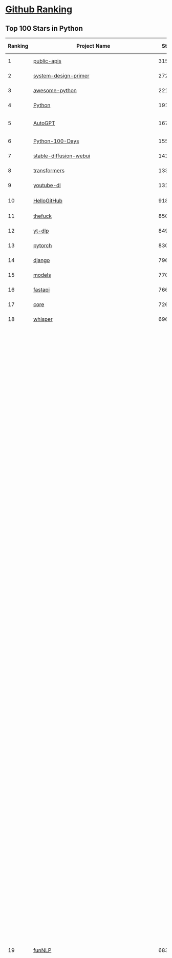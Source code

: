 [Github Ranking](../README.md)
==========

## Top 100 Stars in Python

| Ranking | Project Name | Stars | Forks | Language | Open Issues | Description | Last Commit |
| ------- | ------------ | ----- | ----- | -------- | ----------- | ----------- | ----------- |
| 1 | [public-apis](https://github.com/public-apis/public-apis) | 315555 | 33638 | Python | 29 | A collective list of free APIs | 2024-09-25T13:37:57Z |
| 2 | [system-design-primer](https://github.com/donnemartin/system-design-primer) | 272745 | 45975 | Python | 235 | Learn how to design large-scale systems. Prep for the system design interview.  Includes Anki flashcards. | 2024-08-07T10:09:11Z |
| 3 | [awesome-python](https://github.com/vinta/awesome-python) | 221795 | 24865 | Python | 0 | An opinionated list of awesome Python frameworks, libraries, software and resources. | 2024-08-11T17:10:18Z |
| 4 | [Python](https://github.com/TheAlgorithms/Python) | 191619 | 45287 | Python | 47 | All Algorithms implemented in Python | 2024-10-14T20:42:37Z |
| 5 | [AutoGPT](https://github.com/Significant-Gravitas/AutoGPT) | 167567 | 44266 | Python | 133 | AutoGPT is the vision of accessible AI for everyone, to use and to build on. Our mission is to provide the tools, so that you can focus on what matters. | 2024-10-17T01:13:43Z |
| 6 | [Python-100-Days](https://github.com/jackfrued/Python-100-Days) | 155708 | 52154 | Python | 534 | Python - 100天从新手到大师 | 2024-08-15T10:52:27Z |
| 7 | [stable-diffusion-webui](https://github.com/AUTOMATIC1111/stable-diffusion-webui) | 141268 | 26704 | Python | 2252 | Stable Diffusion web UI | 2024-10-17T01:12:37Z |
| 8 | [transformers](https://github.com/huggingface/transformers) | 133485 | 26662 | Python | 1013 | 🤗 Transformers: State-of-the-art Machine Learning for Pytorch, TensorFlow, and JAX. | 2024-10-17T03:02:57Z |
| 9 | [youtube-dl](https://github.com/ytdl-org/youtube-dl) | 131870 | 9998 | Python | 3703 | Command-line program to download videos from YouTube.com and other video sites | 2024-10-15T20:11:28Z |
| 10 | [HelloGitHub](https://github.com/521xueweihan/HelloGitHub) | 91891 | 9610 | Python | 151 | :octocat: 分享 GitHub 上有趣、入门级的开源项目。Share interesting, entry-level open source projects on GitHub. | 2024-09-28T06:51:48Z |
| 11 | [thefuck](https://github.com/nvbn/thefuck) | 85092 | 3432 | Python | 264 | Magnificent app which corrects your previous console command. | 2024-07-19T14:56:13Z |
| 12 | [yt-dlp](https://github.com/yt-dlp/yt-dlp) | 84982 | 6626 | Python | 1422 | A feature-rich command-line audio/video downloader | 2024-10-16T03:53:53Z |
| 13 | [pytorch](https://github.com/pytorch/pytorch) | 83000 | 22380 | Python | 13999 | Tensors and Dynamic neural networks in Python with strong GPU acceleration | 2024-10-17T03:00:46Z |
| 14 | [django](https://github.com/django/django) | 79669 | 31696 | Python | 0 | The Web framework for perfectionists with deadlines. | 2024-10-17T01:19:17Z |
| 15 | [models](https://github.com/tensorflow/models) | 77010 | 45779 | Python | 1066 | Models and examples built with TensorFlow | 2024-10-15T06:59:30Z |
| 16 | [fastapi](https://github.com/fastapi/fastapi) | 76605 | 6485 | Python | 48 | FastAPI framework, high performance, easy to learn, fast to code, ready for production | 2024-10-16T07:45:08Z |
| 17 | [core](https://github.com/home-assistant/core) | 72612 | 30372 | Python | 2376 | :house_with_garden: Open source home automation that puts local control and privacy first. | 2024-10-17T02:15:18Z |
| 18 | [whisper](https://github.com/openai/whisper) | 69697 | 8210 | Python | 0 | Robust Speech Recognition via Large-Scale Weak Supervision | 2024-09-30T18:21:19Z |
| 19 | [funNLP](https://github.com/fighting41love/funNLP) | 68381 | 14460 | Python | 25 | 中英文敏感词、语言检测、中外手机/电话归属地/运营商查询、名字推断性别、手机号抽取、身份证抽取、邮箱抽取、中日文人名库、中文缩写库、拆字词典、词汇情感值、停用词、反动词表、暴恐词表、繁简体转换、英文模拟中文发音、汪峰歌词生成器、职业名称词库、同义词库、反义词库、否定词库、汽车品牌词库、汽车零件词库、连续英文切割、各种中文词向量、公司名字大全、古诗词库、IT词库、财经词库、成语词库、地名词库、历史名人词库、诗词词库、医学词库、饮食词库、法律词库、汽车词库、动物词库、中文聊天语料、中文谣言数据、百度中文问答数据集、句子相似度匹配算法集合、bert资源、文本生成&摘要相关工具、cocoNLP信息抽取工具、国内电话号码正则匹配、清华大学XLORE:中英文跨语言百科知识图谱、清华大学人工智能技术系列报告、自然语言生成、NLU太难了系列、自动对联数据及机器人、用户名黑名单列表、罪名法务名词及分类模型、微信公众号语料、cs224n深度学习自然语言处理课程、中文手写汉字识别、中文自然语言处理 语料/数据集、变量命名神器、分词语料库+代码、任务型对话英文数据集、ASR 语音数据集 + 基于深度学习的中文语音识别系统、笑声检测器、Microsoft多语言数字/单位/如日期时间识别包、中华新华字典数据库及api(包括常用歇后语、成语、词语和汉字)、文档图谱自动生成、SpaCy 中文模型、Common Voice语音识别数据集新版、神经网络关系抽取、基于bert的命名实体识别、关键词(Keyphrase)抽取包pke、基于医疗领域知识图谱的问答系统、基于依存句法与语义角色标注的事件三元组抽取、依存句法分析4万句高质量标注数据、cnocr：用来做中文OCR的Python3包、中文人物关系知识图谱项目、中文nlp竞赛项目及代码汇总、中文字符数据、speech-aligner: 从“人声语音”及其“语言文本”产生音素级别时间对齐标注的工具、AmpliGraph: 知识图谱表示学习(Python)库：知识图谱概念链接预测、Scattertext 文本可视化(python)、语言/知识表示工具：BERT & ERNIE、中文对比英文自然语言处理NLP的区别综述、Synonyms中文近义词工具包、HarvestText领域自适应文本挖掘工具（新词发现-情感分析-实体链接等）、word2word：(Python)方便易用的多语言词-词对集：62种语言/3,564个多语言对、语音识别语料生成工具：从具有音频/字幕的在线视频创建自动语音识别(ASR)语料库、构建医疗实体识别的模型（包含词典和语料标注）、单文档非监督的关键词抽取、Kashgari中使用gpt-2语言模型、开源的金融投资数据提取工具、文本自动摘要库TextTeaser: 仅支持英文、人民日报语料处理工具集、一些关于自然语言的基本模型、基于14W歌曲知识库的问答尝试--功能包括歌词接龙and已知歌词找歌曲以及歌曲歌手歌词三角关系的问答、基于Siamese bilstm模型的相似句子判定模型并提供训练数据集和测试数据集、用Transformer编解码模型实现的根据Hacker News文章标题自动生成评论、用BERT进行序列标记和文本分类的模板代码、LitBank：NLP数据集——支持自然语言处理和计算人文学科任务的100部带标记英文小说语料、百度开源的基准信息抽取系统、虚假新闻数据集、Facebook: LAMA语言模型分析，提供Transformer-XL/BERT/ELMo/GPT预训练语言模型的统一访问接口、CommonsenseQA：面向常识的英文QA挑战、中文知识图谱资料、数据及工具、各大公司内部里大牛分享的技术文档 PDF 或者 PPT、自然语言生成SQL语句（英文）、中文NLP数据增强（EDA）工具、英文NLP数据增强工具 、基于医药知识图谱的智能问答系统、京东商品知识图谱、基于mongodb存储的军事领域知识图谱问答项目、基于远监督的中文关系抽取、语音情感分析、中文ULMFiT-情感分析-文本分类-语料及模型、一个拍照做题程序、世界各国大规模人名库、一个利用有趣中文语料库 qingyun 训练出来的中文聊天机器人、中文聊天机器人seqGAN、省市区镇行政区划数据带拼音标注、教育行业新闻语料库包含自动文摘功能、开放了对话机器人-知识图谱-语义理解-自然语言处理工具及数据、中文知识图谱：基于百度百科中文页面-抽取三元组信息-构建中文知识图谱、masr: 中文语音识别-提供预训练模型-高识别率、Python音频数据增广库、中文全词覆盖BERT及两份阅读理解数据、ConvLab：开源多域端到端对话系统平台、中文自然语言处理数据集、基于最新版本rasa搭建的对话系统、基于TensorFlow和BERT的管道式实体及关系抽取、一个小型的证券知识图谱/知识库、复盘所有NLP比赛的TOP方案、OpenCLaP：多领域开源中文预训练语言模型仓库、UER：基于不同语料+编码器+目标任务的中文预训练模型仓库、中文自然语言处理向量合集、基于金融-司法领域(兼有闲聊性质)的聊天机器人、g2pC：基于上下文的汉语读音自动标记模块、Zincbase 知识图谱构建工具包、诗歌质量评价/细粒度情感诗歌语料库、快速转化「中文数字」和「阿拉伯数字」、百度知道问答语料库、基于知识图谱的问答系统、jieba_fast 加速版的jieba、正则表达式教程、中文阅读理解数据集、基于BERT等最新语言模型的抽取式摘要提取、Python利用深度学习进行文本摘要的综合指南、知识图谱深度学习相关资料整理、维基大规模平行文本语料、StanfordNLP 0.2.0：纯Python版自然语言处理包、NeuralNLP-NeuralClassifier：腾讯开源深度学习文本分类工具、端到端的封闭域对话系统、中文命名实体识别：NeuroNER vs. BertNER、新闻事件线索抽取、2019年百度的三元组抽取比赛：“科学空间队”源码、基于依存句法的开放域文本知识三元组抽取和知识库构建、中文的GPT2训练代码、ML-NLP - 机器学习(Machine Learning)NLP面试中常考到的知识点和代码实现、nlp4han:中文自然语言处理工具集(断句/分词/词性标注/组块/句法分析/语义分析/NER/N元语法/HMM/代词消解/情感分析/拼写检查、XLM：Facebook的跨语言预训练语言模型、用基于BERT的微调和特征提取方法来进行知识图谱百度百科人物词条属性抽取、中文自然语言处理相关的开放任务-数据集-当前最佳结果、CoupletAI - 基于CNN+Bi-LSTM+Attention 的自动对对联系统、抽象知识图谱、MiningZhiDaoQACorpus - 580万百度知道问答数据挖掘项目、brat rapid annotation tool: 序列标注工具、大规模中文知识图谱数据：1.4亿实体、数据增强在机器翻译及其他nlp任务中的应用及效果、allennlp阅读理解:支持多种数据和模型、PDF表格数据提取工具 、 Graphbrain：AI开源软件库和科研工具，目的是促进自动意义提取和文本理解以及知识的探索和推断、简历自动筛选系统、基于命名实体识别的简历自动摘要、中文语言理解测评基准，包括代表性的数据集&基准模型&语料库&排行榜、树洞 OCR 文字识别 、从包含表格的扫描图片中识别表格和文字、语声迁移、Python口语自然语言处理工具集(英文)、 similarity：相似度计算工具包，java编写、海量中文预训练ALBERT模型 、Transformers 2.0 、基于大规模音频数据集Audioset的音频增强 、Poplar：网页版自然语言标注工具、图片文字去除，可用于漫画翻译 、186种语言的数字叫法库、Amazon发布基于知识的人-人开放领域对话数据集 、中文文本纠错模块代码、繁简体转换 、 Python实现的多种文本可读性评价指标、类似于人名/地名/组织机构名的命名体识别数据集 、东南大学《知识图谱》研究生课程(资料)、. 英文拼写检查库 、 wwsearch是企业微信后台自研的全文检索引擎、CHAMELEON：深度学习新闻推荐系统元架构 、 8篇论文梳理BERT相关模型进展与反思、DocSearch：免费文档搜索引擎、 LIDA：轻量交互式对话标注工具 、aili - the fastest in-memory index in the East 东半球最快并发索引 、知识图谱车音工作项目、自然语言生成资源大全 、中日韩分词库mecab的Python接口库、中文文本摘要/关键词提取、汉字字符特征提取器 (featurizer)，提取汉字的特征（发音特征、字形特征）用做深度学习的特征、中文生成任务基准测评 、中文缩写数据集、中文任务基准测评 - 代表性的数据集-基准(预训练)模型-语料库-baseline-工具包-排行榜、PySS3：面向可解释AI的SS3文本分类器机器可视化工具 、中文NLP数据集列表、COPE - 格律诗编辑程序、doccano：基于网页的开源协同多语言文本标注工具 、PreNLP：自然语言预处理库、简单的简历解析器，用来从简历中提取关键信息、用于中文闲聊的GPT2模型：GPT2-chitchat、基于检索聊天机器人多轮响应选择相关资源列表(Leaderboards、Datasets、Papers)、(Colab)抽象文本摘要实现集锦(教程 、词语拼音数据、高效模糊搜索工具、NLP数据增广资源集、微软对话机器人框架 、 GitHub Typo Corpus：大规模GitHub多语言拼写错误/语法错误数据集、TextCluster：短文本聚类预处理模块 Short text cluster、面向语音识别的中文文本规范化、BLINK：最先进的实体链接库、BertPunc：基于BERT的最先进标点修复模型、Tokenizer：快速、可定制的文本词条化库、中文语言理解测评基准，包括代表性的数据集、基准(预训练)模型、语料库、排行榜、spaCy 医学文本挖掘与信息提取 、 NLP任务示例项目代码集、 python拼写检查库、chatbot-list - 行业内关于智能客服、聊天机器人的应用和架构、算法分享和介绍、语音质量评价指标(MOSNet, BSSEval, STOI, PESQ, SRMR)、 用138GB语料训练的法文RoBERTa预训练语言模型 、BERT-NER-Pytorch：三种不同模式的BERT中文NER实验、无道词典 - 有道词典的命令行版本，支持英汉互查和在线查询、2019年NLP亮点回顾、 Chinese medical dialogue data 中文医疗对话数据集 、最好的汉字数字(中文数字)-阿拉伯数字转换工具、 基于百科知识库的中文词语多词义/义项获取与特定句子词语语义消歧、awesome-nlp-sentiment-analysis - 情感分析、情绪原因识别、评价对象和评价词抽取、LineFlow：面向所有深度学习框架的NLP数据高效加载器、中文医学NLP公开资源整理 、MedQuAD：(英文)医学问答数据集、将自然语言数字串解析转换为整数和浮点数、Transfer Learning in Natural Language Processing (NLP) 、面向语音识别的中文/英文发音辞典、Tokenizers：注重性能与多功能性的最先进分词器、CLUENER 细粒度命名实体识别 Fine Grained Named Entity Recognition、 基于BERT的中文命名实体识别、中文谣言数据库、NLP数据集/基准任务大列表、nlp相关的一些论文及代码, 包括主题模型、词向量(Word Embedding)、命名实体识别(NER)、文本分类(Text Classificatin)、文本生成(Text Generation)、文本相似性(Text Similarity)计算等，涉及到各种与nlp相关的算法，基于keras和tensorflow 、Python文本挖掘/NLP实战示例、 Blackstone：面向非结构化法律文本的spaCy pipeline和NLP模型通过同义词替换实现文本“变脸” 、中文 预训练 ELECTREA 模型: 基于对抗学习 pretrain Chinese Model 、albert-chinese-ner - 用预训练语言模型ALBERT做中文NER 、基于GPT2的特定主题文本生成/文本增广、开源预训练语言模型合集、多语言句向量包、编码、标记和实现：一种可控高效的文本生成方法、 英文脏话大列表 、attnvis：GPT2、BERT等transformer语言模型注意力交互可视化、CoVoST：Facebook发布的多语种语音-文本翻译语料库，包括11种语言(法语、德语、荷兰语、俄语、西班牙语、意大利语、土耳其语、波斯语、瑞典语、蒙古语和中文)的语音、文字转录及英文译文、Jiagu自然语言处理工具 - 以BiLSTM等模型为基础，提供知识图谱关系抽取 中文分词 词性标注 命名实体识别 情感分析 新词发现 关键词 文本摘要 文本聚类等功能、用unet实现对文档表格的自动检测，表格重建、NLP事件提取文献资源列表 、 金融领域自然语言处理研究资源大列表、CLUEDatasetSearch - 中英文NLP数据集：搜索所有中文NLP数据集，附常用英文NLP数据集 、medical_NER - 中文医学知识图谱命名实体识别 、(哈佛)讲因果推理的免费书、知识图谱相关学习资料/数据集/工具资源大列表、Forte：灵活强大的自然语言处理pipeline工具集 、Python字符串相似性算法库、PyLaia：面向手写文档分析的深度学习工具包、TextFooler：针对文本分类/推理的对抗文本生成模块、Haystack：灵活、强大的可扩展问答(QA)框架、中文关键短语抽取工具 | 2024-05-10T07:38:24Z |
| 20 | [manim](https://github.com/3b1b/manim) | 67997 | 6073 | Python | 414 | Animation engine for explanatory math videos | 2024-10-16T15:18:44Z |
| 21 | [flask](https://github.com/pallets/flask) | 67848 | 16200 | Python | 6 | The Python micro framework for building web applications. | 2024-09-01T16:04:17Z |
| 22 | [devops-exercises](https://github.com/bregman-arie/devops-exercises) | 66301 | 14803 | Python | 29 | Linux, Jenkins, AWS, SRE, Prometheus, Docker, Python, Ansible, Git, Kubernetes, Terraform, OpenStack, SQL, NoSQL, Azure, GCP, DNS, Elastic, Network, Virtualization. DevOps Interview Questions | 2024-08-31T08:15:03Z |
| 23 | [awesome-machine-learning](https://github.com/josephmisiti/awesome-machine-learning) | 65697 | 14610 | Python | 2 | A curated list of awesome Machine Learning frameworks, libraries and software. | 2024-08-07T17:16:24Z |
| 24 | [gpt_academic](https://github.com/binary-husky/gpt_academic) | 64843 | 8012 | Python | 346 | 为GPT/GLM等LLM大语言模型提供实用化交互接口，特别优化论文阅读/润色/写作体验，模块化设计，支持自定义快捷按钮&函数插件，支持Python和C++等项目剖析&自译解功能，PDF/LaTex论文翻译&总结功能，支持并行问询多种LLM模型，支持chatglm3等本地模型。接入通义千问, deepseekcoder, 讯飞星火, 文心一言, llama2, rwkv, claude2, moss等。 | 2024-10-16T15:22:33Z |
| 25 | [cpython](https://github.com/python/cpython) | 63028 | 30180 | Python | 7094 | The Python programming language | 2024-10-16T22:50:46Z |
| 26 | [d2l-zh](https://github.com/d2l-ai/d2l-zh) | 62715 | 10958 | Python | 0 | 《动手学深度学习》：面向中文读者、能运行、可讨论。中英文版被70多个国家的500多所大学用于教学。 | 2024-07-30T09:32:19Z |
| 27 | [ansible](https://github.com/ansible/ansible) | 62638 | 23865 | Python | 521 | Ansible is a radically simple IT automation platform that makes your applications and systems easier to deploy and maintain. Automate everything from code deployment to network configuration to cloud management, in a language that approaches plain English, using SSH, with no agents to install on remote systems. https://docs.ansible.com. | 2024-10-16T19:39:16Z |
| 28 | [keras](https://github.com/keras-team/keras) | 61879 | 19445 | Python | 240 | Deep Learning for humans | 2024-10-16T23:38:53Z |
| 29 | [PayloadsAllTheThings](https://github.com/swisskyrepo/PayloadsAllTheThings) | 60741 | 14579 | Python | 0 | A list of useful payloads and bypass for Web Application Security and Pentest/CTF | 2024-10-03T12:40:45Z |
| 30 | [gpt4free](https://github.com/xtekky/gpt4free) | 60354 | 13253 | Python | 16 | The official gpt4free repository \| various collection of powerful language models | 2024-10-15T09:53:34Z |
| 31 | [scikit-learn](https://github.com/scikit-learn/scikit-learn) | 59779 | 25335 | Python | 1549 | scikit-learn: machine learning in Python | 2024-10-16T20:51:38Z |
| 32 | [sherlock](https://github.com/sherlock-project/sherlock) | 59604 | 6853 | Python | 102 | Hunt down social media accounts by username across social networks | 2024-08-30T05:21:09Z |
| 33 | [screenshot-to-code](https://github.com/abi/screenshot-to-code) | 56615 | 6985 | Python | 59 | Drop in a screenshot and convert it to clean code (HTML/Tailwind/React/Vue) | 2024-10-16T22:01:46Z |
| 34 | [llama](https://github.com/meta-llama/llama) | 56034 | 9522 | Python | 335 | Inference code for Llama models | 2024-08-18T07:07:28Z |
| 35 | [localstack](https://github.com/localstack/localstack) | 55909 | 3978 | Python | 292 | 💻 A fully functional local AWS cloud stack. Develop and test your cloud & Serverless apps offline | 2024-10-17T01:35:31Z |
| 36 | [annotated_deep_learning_paper_implementations](https://github.com/labmlai/annotated_deep_learning_paper_implementations) | 55037 | 5675 | Python | 28 | 🧑‍🏫 60+ Implementations/tutorials of deep learning papers with side-by-side notes 📝; including transformers (original, xl, switch, feedback, vit, ...), optimizers (adam, adabelief, sophia, ...), gans(cyclegan, stylegan2, ...), 🎮 reinforcement learning (ppo, dqn), capsnet, distillation, ... 🧠 | 2024-08-24T09:18:59Z |
| 37 | [private-gpt](https://github.com/zylon-ai/private-gpt) | 53921 | 7247 | Python | 219 | Interact with your documents using the power of GPT, 100% privately, no data leaks | 2024-09-26T14:30:31Z |
| 38 | [ComfyUI](https://github.com/comfyanonymous/ComfyUI) | 53356 | 5652 | Python | 1692 | The most powerful and modular diffusion model GUI, api and backend with a graph/nodes interface. | 2024-10-16T18:58:34Z |
| 39 | [face_recognition](https://github.com/ageitgey/face_recognition) | 53142 | 13464 | Python | 755 | The world's simplest facial recognition api for Python and the command line | 2024-08-21T06:22:36Z |
| 40 | [scrapy](https://github.com/scrapy/scrapy) | 52783 | 10515 | Python | 443 | Scrapy, a fast high-level web crawling & scraping framework for Python. | 2024-10-16T16:38:43Z |
| 41 | [open-interpreter](https://github.com/OpenInterpreter/open-interpreter) | 52606 | 4647 | Python | 194 | A natural language interface for computers | 2024-10-15T18:39:24Z |
| 42 | [Real-Time-Voice-Cloning](https://github.com/CorentinJ/Real-Time-Voice-Cloning) | 52435 | 8769 | Python | 192 | Clone a voice in 5 seconds to generate arbitrary speech in real-time | 2024-08-14T19:54:03Z |
| 43 | [gpt-engineer](https://github.com/gpt-engineer-org/gpt-engineer) | 52179 | 6799 | Python | 13 | Platform to experiment with the AI Software Engineer. Terminal based. NOTE: Very different from https://gptengineer.app | 2024-09-12T13:16:33Z |
| 44 | [faceswap](https://github.com/deepfakes/faceswap) | 52133 | 13195 | Python | 23 | Deepfakes Software For All | 2024-08-17T00:29:36Z |
| 45 | [requests](https://github.com/psf/requests) | 52086 | 9309 | Python | 179 | A simple, yet elegant, HTTP library. | 2024-09-30T17:32:23Z |
| 46 | [you-get](https://github.com/soimort/you-get) | 50355 | 9426 | Python | 0 | :arrow_double_down: Dumb downloader that scrapes the web | 2024-08-19T20:29:59Z |
| 47 | [yolov5](https://github.com/ultralytics/yolov5) | 50257 | 16227 | Python | 127 | YOLOv5 🚀 in PyTorch > ONNX > CoreML > TFLite | 2024-10-15T16:22:02Z |
| 48 | [hackingtool](https://github.com/Z4nzu/hackingtool) | 50174 | 5395 | Python | 38 | ALL IN ONE Hacking Tool For Hackers | 2024-07-31T13:30:04Z |
| 49 | [openpilot](https://github.com/commaai/openpilot) | 49698 | 9038 | Python | 132 | openpilot is an operating system for robotics. Currently, it upgrades the driver assistance system in 275+ supported cars. | 2024-10-17T02:29:16Z |
| 50 | [grok-1](https://github.com/xai-org/grok-1) | 49485 | 8326 | Python | 72 | Grok open release | 2024-08-30T04:17:25Z |
| 51 | [rich](https://github.com/Textualize/rich) | 49211 | 1714 | Python | 166 | Rich is a Python library for rich text and beautiful formatting in the terminal. | 2024-10-14T13:07:46Z |
| 52 | [professional-programming](https://github.com/charlax/professional-programming) | 46592 | 3713 | Python | 4 | A collection of learning resources for curious software engineers | 2024-10-14T01:50:56Z |
| 53 | [big-list-of-naughty-strings](https://github.com/minimaxir/big-list-of-naughty-strings) | 46174 | 2129 | Python | 67 | The Big List of Naughty Strings is a list of strings which have a high probability of causing issues when used as user-input data. | 2024-04-18T03:26:59Z |
| 54 | [MetaGPT](https://github.com/geekan/MetaGPT) | 44322 | 5271 | Python | 53 | 🌟 The Multi-Agent Framework: First AI Software Company, Towards Natural Language Programming | 2024-10-15T11:40:20Z |
| 55 | [pandas](https://github.com/pandas-dev/pandas) | 43532 | 17884 | Python | 3533 | Flexible and powerful data analysis / manipulation library for Python, providing labeled data structures similar to R data.frame objects, statistical functions, and much more | 2024-10-14T08:41:43Z |
| 56 | [PaddleOCR](https://github.com/PaddlePaddle/PaddleOCR) | 43469 | 7753 | Python | 128 | Awesome multilingual OCR toolkits based on PaddlePaddle (practical ultra lightweight OCR system, support 80+ languages recognition, provide data annotation and synthesis tools, support training and deployment among server, mobile, embedded and IoT devices) | 2024-10-16T08:26:02Z |
| 57 | [30-Days-Of-Python](https://github.com/Asabeneh/30-Days-Of-Python) | 42031 | 8008 | Python | 69 | 30 days of Python programming challenge is a step-by-step guide to learn the Python programming language in 30 days. This challenge may take more than100 days, follow your own pace.  These videos may help too: https://www.youtube.com/channel/UC7PNRuno1rzYPb1xLa4yktw | 2024-10-09T08:43:32Z |
| 58 | [Fooocus](https://github.com/lllyasviel/Fooocus) | 40830 | 5706 | Python | 184 | Focus on prompting and generating | 2024-08-21T01:49:14Z |
| 59 | [ChatGLM-6B](https://github.com/THUDM/ChatGLM-6B) | 40509 | 5198 | Python | 549 | ChatGLM-6B: An Open Bilingual Dialogue Language Model \| 开源双语对话语言模型 | 2024-06-27T04:05:25Z |
| 60 | [python-patterns](https://github.com/faif/python-patterns) | 40340 | 6933 | Python | 11 | A collection of design patterns/idioms in Python | 2024-09-05T20:53:59Z |
| 61 | [text-generation-webui](https://github.com/oobabooga/text-generation-webui) | 40127 | 5263 | Python | 254 | A Gradio web UI for Large Language Models. | 2024-10-15T13:39:00Z |
| 62 | [ailearning](https://github.com/apachecn/ailearning) | 39317 | 11427 | Python | 3 | AiLearning：数据分析+机器学习实战+线性代数+PyTorch+NLTK+TF2 | 2024-03-04T02:15:13Z |
| 63 | [sentry](https://github.com/getsentry/sentry) | 38893 | 4174 | Python | 2741 | Developer-first error tracking and performance monitoring | 2024-10-17T02:54:27Z |
| 64 | [stablediffusion](https://github.com/Stability-AI/stablediffusion) | 38807 | 5003 | Python | 236 | High-Resolution Image Synthesis with Latent Diffusion Models | 2024-10-10T21:28:57Z |
| 65 | [black](https://github.com/psf/black) | 38787 | 2439 | Python | 355 | The uncompromising Python code formatter | 2024-10-14T23:37:58Z |
| 66 | [ColossalAI](https://github.com/hpcaitech/ColossalAI) | 38736 | 4341 | Python | 392 | Making large AI models cheaper, faster and more accessible | 2024-10-16T09:27:33Z |
| 67 | [Deep-Live-Cam](https://github.com/hacksider/Deep-Live-Cam) | 38695 | 5566 | Python | 240 | real time face swap and one-click video deepfake with only a single image | 2024-10-15T07:38:03Z |
| 68 | [cheat.sh](https://github.com/chubin/cheat.sh) | 38283 | 1786 | Python | 120 | the only cheat sheet you need | 2024-06-22T19:07:48Z |
| 69 | [odoo](https://github.com/odoo/odoo) | 38149 | 24773 | Python | 2832 | Odoo. Open Source Apps To Grow Your Business. | 2024-10-17T02:45:45Z |
| 70 | [Deep-Learning-Papers-Reading-Roadmap](https://github.com/floodsung/Deep-Learning-Papers-Reading-Roadmap) | 38142 | 7309 | Python | 49 | Deep Learning papers reading roadmap for anyone who are eager to learn this amazing tech! | 2022-11-27T13:18:32Z |
| 71 | [bert](https://github.com/google-research/bert) | 38023 | 9584 | Python | 789 | TensorFlow code and pre-trained models for BERT | 2024-07-23T23:39:41Z |
| 72 | [diagrams](https://github.com/mingrammer/diagrams) | 37470 | 2444 | Python | 306 | :art: Diagram as Code for prototyping cloud system architectures | 2024-10-16T01:36:27Z |
| 73 | [Open-Assistant](https://github.com/LAION-AI/Open-Assistant) | 37010 | 3228 | Python | 224 | OpenAssistant is a chat-based assistant that understands tasks, can interact with third-party systems, and retrieve information dynamically to do so. | 2024-08-17T01:55:35Z |
| 74 | [nanoGPT](https://github.com/karpathy/nanoGPT) | 36732 | 5804 | Python | 213 | The simplest, fastest repository for training/finetuning medium-sized GPTs. | 2024-08-19T10:49:32Z |
| 75 | [airflow](https://github.com/apache/airflow) | 36701 | 14205 | Python | 982 | Apache Airflow - A platform to programmatically author, schedule, and monitor workflows | 2024-10-17T02:55:24Z |
| 76 | [FastChat](https://github.com/lm-sys/FastChat) | 36674 | 4520 | Python | 768 | An open platform for training, serving, and evaluating large language models. Release repo for Vicuna and Chatbot Arena. | 2024-10-16T06:36:19Z |
| 77 | [interview_internal_reference](https://github.com/0voice/interview_internal_reference) | 36587 | 9438 | Python | 28 | 2023年最新总结，阿里，腾讯，百度，美团，头条等技术面试题目，以及答案，专家出题人分析汇总。 | 2024-05-20T12:04:02Z |
| 78 | [mitmproxy](https://github.com/mitmproxy/mitmproxy) | 36469 | 4012 | Python | 312 | An interactive TLS-capable intercepting HTTP proxy for penetration testers and software developers. | 2024-10-15T11:55:10Z |
| 79 | [quivr](https://github.com/QuivrHQ/quivr) | 36315 | 3534 | Python | 113 | Open-source RAG Framework for building GenAI Second Brains 🧠  Build productivity assistant (RAG) ⚡️🤖 Chat with your docs (PDF, CSV, ...)  & apps using Langchain, GPT 3.5 / 4 turbo, Private, Anthropic, VertexAI, Ollama, LLMs, Groq  that you can share with users !  Efficient retrieval augmented generation framework | 2024-10-16T21:42:23Z |
| 80 | [python-cheatsheet](https://github.com/gto76/python-cheatsheet) | 36223 | 6466 | Python | 5 | Comprehensive Python Cheatsheet | 2024-10-15T14:04:00Z |
| 81 | [llama_index](https://github.com/run-llama/llama_index) | 36124 | 5147 | Python | 535 | LlamaIndex is a data framework for your LLM applications | 2024-10-16T22:00:59Z |
| 82 | [GFPGAN](https://github.com/TencentARC/GFPGAN) | 35719 | 5912 | Python | 347 | GFPGAN aims at developing Practical Algorithms for Real-world Face Restoration. | 2024-07-26T18:44:02Z |
| 83 | [wtfpython](https://github.com/satwikkansal/wtfpython) | 35703 | 2653 | Python | 66 | What the f*ck Python? 😱 | 2024-10-16T08:59:14Z |
| 84 | [DragGAN](https://github.com/XingangPan/DragGAN) | 35672 | 3448 | Python | 142 | Official Code for DragGAN (SIGGRAPH 2023) | 2024-05-18T17:51:40Z |
| 85 | [streamlit](https://github.com/streamlit/streamlit) | 35139 | 3046 | Python | 936 | Streamlit — A faster way to build and share data apps. | 2024-10-17T00:01:27Z |
| 86 | [MockingBird](https://github.com/babysor/MockingBird) | 35119 | 5203 | Python | 465 | 🚀AI拟声: 5秒内克隆您的声音并生成任意语音内容 Clone a voice in 5 seconds to generate arbitrary speech in real-time | 2024-10-16T14:48:15Z |
| 87 | [DeepSpeed](https://github.com/microsoft/DeepSpeed) | 35117 | 4062 | Python | 974 | DeepSpeed is a deep learning optimization library that makes distributed training and inference easy, efficient, and effective. | 2024-10-17T01:57:14Z |
| 88 | [TTS](https://github.com/coqui-ai/TTS) | 34687 | 4209 | Python | 84 | 🐸💬 - a deep learning toolkit for Text-to-Speech, battle-tested in research and production | 2024-08-16T12:07:14Z |
| 89 | [gym](https://github.com/openai/gym) | 34647 | 8602 | Python | 104 | A toolkit for developing and comparing reinforcement learning algorithms. | 2024-10-11T20:07:05Z |
| 90 | [TaskMatrix](https://github.com/chenfei-wu/TaskMatrix) | 34532 | 3317 | Python | 218 | None | 2024-01-06T02:41:20Z |
| 91 | [GPT-SoVITS](https://github.com/RVC-Boss/GPT-SoVITS) | 34191 | 3916 | Python | 570 | 1 min voice data can also be used to train a good TTS model! (few shot voice cloning) | 2024-10-02T14:47:07Z |
| 92 | [WeChatMsg](https://github.com/LC044/WeChatMsg) | 33891 | 3552 | Python | 57 | 提取微信聊天记录，将其导出成HTML、Word、Excel文档永久保存，对聊天记录进行分析生成年度聊天报告，用聊天数据训练专属于个人的AI聊天助手 | 2024-09-23T14:08:08Z |
| 93 | [12306](https://github.com/testerSunshine/12306) | 33855 | 9813 | Python | 225 | 12306智能刷票，订票 | 2023-04-02T03:19:43Z |
| 94 | [HanLP](https://github.com/hankcs/HanLP) | 33704 | 10068 | Python | 9 | 中文分词 词性标注 命名实体识别 依存句法分析 成分句法分析 语义依存分析 语义角色标注 指代消解 风格转换 语义相似度 新词发现 关键词短语提取 自动摘要 文本分类聚类 拼音简繁转换 自然语言处理 | 2024-10-08T09:02:30Z |
| 95 | [cli](https://github.com/httpie/cli) | 33674 | 3675 | Python | 163 | 🥧 HTTPie CLI  — modern, user-friendly command-line HTTP client for the API era. JSON support, colors, sessions, downloads, plugins & more. | 2024-08-21T02:27:13Z |
| 96 | [shadowsocks](https://github.com/shadowsocks/shadowsocks) | 33576 | 18611 | Python | 0 | None | 2024-04-01T09:07:32Z |
| 97 | [ray](https://github.com/ray-project/ray) | 33434 | 5672 | Python | 3565 | Ray is a unified framework for scaling AI and Python applications. Ray consists of a core distributed runtime and a set of AI Libraries for accelerating ML workloads. | 2024-10-17T00:29:56Z |
| 98 | [jieba](https://github.com/fxsjy/jieba) | 33210 | 6723 | Python | 624 | 结巴中文分词 | 2024-08-21T09:23:45Z |
| 99 | [gradio](https://github.com/gradio-app/gradio) | 33170 | 2502 | Python | 560 | Build and share delightful machine learning apps, all in Python. 🌟 Star to support our work! | 2024-10-17T01:32:01Z |
| 100 | [XX-Net](https://github.com/XX-net/XX-Net) | 33036 | 7691 | Python | 7893 | A proxy tool to bypass GFW. | 2024-06-11T04:53:12Z |

